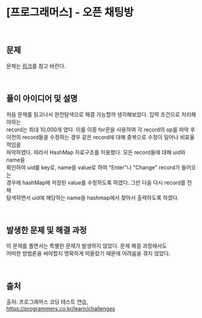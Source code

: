# **[프로그래머스] - 오픈 채팅방**
<br/>

## **문제**
문제는 [링크](https://programmers.co.kr/learn/courses/30/lessons/42888)를 참고 바란다.

<br/>

## **풀이 아이디어 및 설명** 
처음 문제를 읽고나서 완전탐색으로 해결 가능할까 생각해보았다. 입력 조건으로 처리해야하는  
record는 최대 10,000개 였다. 이를 이중 for문을 사용하여 각 record의 op를 파악 후  
이전의 record들을 수정하는 경우 같은 record에 대해 중복으로 수정이 일어나 비효율적임을  
파악하였다. 따라서 HashMap 자료구조를 이용했다. 모든 record들에 대해 uid와 name을  
확인하여 uid를 key로, name을 value로 하여 "Enter"나 "Change" record가 들어오는  
경우에 hashMap에 저장된 value를 수정하도록 하였다. 그런 다음 다시 record를 전체  
탐색하면서 uid에 해당하는 name을 hashmap에서 찾아서 출력하도록 하였다.

<br/>

## **발생한 문제 및 해결 과정**
이 문제를 풀면서는 특별한 문제가 발생하지 않았다. 문제 해결 과정에서도  
어떠한 방법론을 써야할지 명확하게 떠올랐기 때문에 어려움을 겪지 않았다.

<br/>

## **출처**
출처: 프로그래머스 코딩 테스트 연습, https://programmers.co.kr/learn/challenges